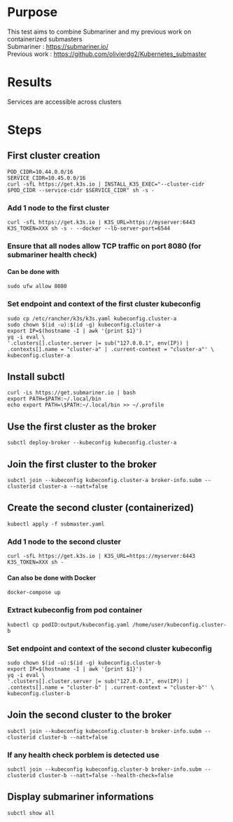 # Purpose
This test aims to combine Submariner and my previous work on containerized submasters <br />
Submariner : https://submariner.io/ <br />
Previous work : https://github.com/olivierdg2/Kubernetes_submaster
# Results 
Services are accessible across clusters
# Steps
## First cluster creation
```
POD_CIDR=10.44.0.0/16
SERVICE_CIDR=10.45.0.0/16
curl -sfL https://get.k3s.io | INSTALL_K3S_EXEC="--cluster-cidr $POD_CIDR --service-cidr $SERVICE_CIDR" sh -s -
```
### Add 1 node to the first cluster
```
curl -sfL https://get.k3s.io | K3S_URL=https://myserver:6443 K3S_TOKEN=XXX sh -s - --docker --lb-server-port=6544
```
### Ensure that all nodes allow TCP traffic on port 8080 (for submariner health check)
#### Can be done with 
```
sudo ufw allow 8080
```
### Set endpoint and context of the first cluster kubeconfig
```
sudo cp /etc/rancher/k3s/k3s.yaml kubeconfig.cluster-a
sudo chown $(id -u):$(id -g) kubeconfig.cluster-a
export IP=$(hostname -I | awk '{print $1}')
yq -i eval \
'.clusters[].cluster.server |= sub("127.0.0.1", env(IP)) | .contexts[].name = "cluster-a" | .current-context = "cluster-a"' \
kubeconfig.cluster-a
```
## Install subctl 
```
curl -Ls https://get.submariner.io | bash
export PATH=$PATH:~/.local/bin
echo export PATH=\$PATH:~/.local/bin >> ~/.profile
```
## Use the first cluster as the broker
```
subctl deploy-broker --kubeconfig kubeconfig.cluster-a
```
## Join the first cluster to the broker
```
subctl join --kubeconfig kubeconfig.cluster-a broker-info.subm --clusterid cluster-a --natt=false
```
## Create the second cluster (containerized)
```
kubectl apply -f submaster.yaml
```
### Add 1 node to the second cluster
```
curl -sfL https://get.k3s.io | K3S_URL=https://myserver:6443 K3S_TOKEN=XXX sh -
```
#### Can also be done with Docker
```
docker-compose up 
```
### Extract kubeconfig from pod container
```
kubectl cp podID:output/kubeconfig.yaml /home/user/kubeconfig.cluster-b
```
### Set endpoint and context of the second cluster kubeconfig
```
sudo chown $(id -u):$(id -g) kubeconfig.cluster-b
export IP=$(hostname -I | awk '{print $1}')
yq -i eval \
'.clusters[].cluster.server |= sub("127.0.0.1", env(IP)) | .contexts[].name = "cluster-b" | .current-context = "cluster-b"' \
kubeconfig.cluster-b
```
## Join the second cluster to the broker
```
subctl join --kubeconfig kubeconfig.cluster-b broker-info.subm --clusterid cluster-b --natt=false
```
### If any health check porblem is detected use 
```
subctl join --kubeconfig kubeconfig.cluster-b broker-info.subm --clusterid cluster-b --natt=false --health-check=false
```
## Display submariner informations 
```
subctl show all 
```
